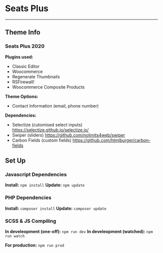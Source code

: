 # Seats Plus
---
## Theme Info

### Seats Plus 2020

**Plugins used:**
* Classic Editor
* Woocommerce
* Regenerate Thumbnails
* RSFirewall!
* Woocommerce Composite Products

**Theme Options:**
* Contact Information (email, phone number)

**Dependencies:**
* Selectize (cutomised select inputs) https://selectize.github.io/selectize.js/
* Swiper (sliders) https://github.com/nolimits4web/swiper
* Carbon Fields (custom fields) https://github.com/htmlburger/carbon-fields

## Set Up

### Javascript Dependencies

**Install:** `npm install`
**Update:** `npm update`


### PHP Dependencies

**Install:** `composer install`
**Update:** `composer update`


### SCSS & JS Compiling

**In develeopment (one-off):** `npm run dev`
**In develeopment (watched):** `npm run watch`

**For production:** `npm run prod`

